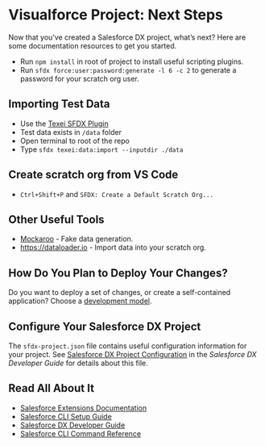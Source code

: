 # Visualforce Project: Next Steps

Now that you’ve created a Salesforce DX project, what’s next? Here are some documentation resources to get you started.

- Run `npm install` in root of project to install useful scripting plugins.
- Run `sfdx force:user:password:generate -l 6 -c 2` to generate a password for your scratch org user. 

## Importing Test Data

- Use the [Texei SFDX Plugin](https://github.com/texei/texei-sfdx-plugin)
- Test data exists in `/data` folder
- Open terminal to root of the repo
- Type `sfdx texei:data:import --inputdir ./data`

## Create scratch org from VS Code

- `Ctrl+Shift+P` and `SFDX: Create a Default Scratch Org...`

## Other Useful Tools

- [Mockaroo](https://mockaroo.com/) - Fake data generation.
- https://dataloader.io - Import data into your scratch org.

## How Do You Plan to Deploy Your Changes?

Do you want to deploy a set of changes, or create a self-contained application? Choose a [development model](https://developer.salesforce.com/tools/vscode/en/user-guide/development-models).

## Configure Your Salesforce DX Project

The `sfdx-project.json` file contains useful configuration information for your project. See [Salesforce DX Project Configuration](https://developer.salesforce.com/docs/atlas.en-us.sfdx_dev.meta/sfdx_dev/sfdx_dev_ws_config.htm) in the _Salesforce DX Developer Guide_ for details about this file.

## Read All About It

- [Salesforce Extensions Documentation](https://developer.salesforce.com/tools/vscode/)
- [Salesforce CLI Setup Guide](https://developer.salesforce.com/docs/atlas.en-us.sfdx_setup.meta/sfdx_setup/sfdx_setup_intro.htm)
- [Salesforce DX Developer Guide](https://developer.salesforce.com/docs/atlas.en-us.sfdx_dev.meta/sfdx_dev/sfdx_dev_intro.htm)
- [Salesforce CLI Command Reference](https://developer.salesforce.com/docs/atlas.en-us.sfdx_cli_reference.meta/sfdx_cli_reference/cli_reference.htm)
